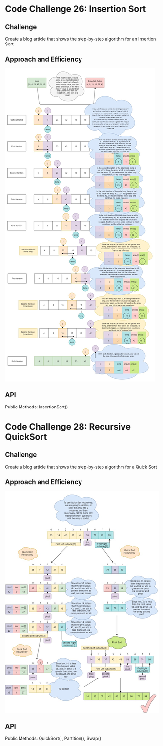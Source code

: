 # Code Challenge 26: Insertion Sort

## Challenge
Create a blog article that shows the step-by-step algorithm for an Insertion Sort

## Approach and Efficiency
![Image of Step-By-Step Algorithm](./SortedArrays.jpg)

## API
Public Methods: InsertionSort()

# Code Challenge 28: Recursive QuickSort

## Challenge
Create a blog article that shows the step-by-step algorithm for a Quick Sort

## Approach and Efficiency
![Image of Step-By-Step Algorithm](./QuickSort.jpg)

## API
Public Methods: QuickSort(), Partition(), Swap()




